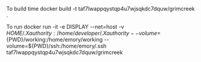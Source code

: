 To build
time docker build -t taf7lwappqystqp4u7wjsqkdc7dquw/grimcreek .

To run
docker run -it -e DISPLAY --net=host -v $HOME/.Xauthority:/home/developer/.Xauthority --volume=${PWD}/working:/home/emory/working --volume=${PWD}/ssh:/home/emory/.ssh taf7lwappqystqp4u7wjsqkdc7dquw/grimcreek